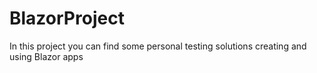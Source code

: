 # BlazorProject

In this project you can find some personal testing solutions creating and using Blazor apps
